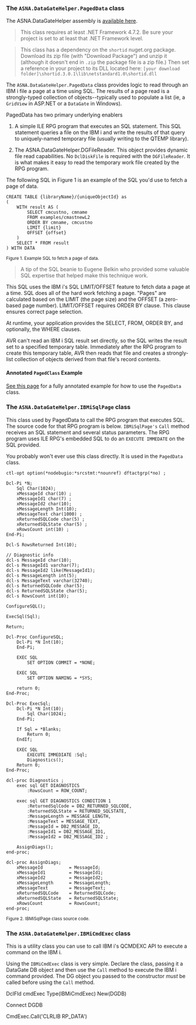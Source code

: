 
### The `ASNA.DataGateHelper.PagedData` class 

The ASNA.DataGateHelper assembly is [available here](https://github.com/ASNA/ASNA.DataGateHelper). 

> This class requires at least .NET Framework 4.7.2. Be sure your project is set to at least that .NET Framework level.

> This class has a dependency on the `shortid` nuget.org package. Download its zip file (with "Download Package") and unzip it (although it doesn't end in `.zip` the package file is a zip file.) Then set a reference in your project to its DLL located here:
> `[your download folder]\shortid.3.0.1\lib\netstandard1.0\shortid.dll`


The `ASNA.DataGateHelper.PagedData` class provides logic to read through an IBM i file a page at a time using SQL. The results of a page read is a strongly-typed collection of objects--typically used to populate a list (ie, a `GridView` in ASP.NET or a `DataGate` in Windows). 

PagedData has two primary underlying enablers

1. A simple ILE RPG program that executes an SQL statement. This SQL statement queries a file on the IBM i and write the results of that query to uniquely-named temporary file (usually writing to the QTEMP library).

2. The ASNA.DataGateHelper.DGFileReader. This object provides dynamic file read capabilities. No `DclDiskFile` is required with the `DGFileReader`. It is what makes it easy to read the temporary work file created by the RPG program.

The following SQL in Figure 1 is an example of the SQL you'd use to fetch a page of data.

```
CREATE TABLE {libraryName}/{uniqueObjectId} as 
(
    WITH result AS ( 
        SELECT cmcustno, cmname 
        FROM examples/cmastnewL2 
        ORDER BY cmname, cmcustno 
        LIMIT {limit} 
        OFFSET {offset} 
    ) 
    SELECT * FROM result 
) WITH DATA
```

<small>Figure 1. Example SQL to fetch a page of data.</small>

> A tip of the SQL beanie to Eugene Belkin who provided some valuable SQL expertise that helped make this technique work.  

This SQL uses the IBM i's SQL LIMIT/OFFSET feature to fetch data a page at a time. SQL does all of the hard work fetching a page. "Pages" are calculated based on the LIMIT (the page size) and the OFFSET (a zero-based page number). LIMIT/OFFSET requires ORDER BY clause. This clause ensures correct page selection. 

At runtime, your application provides the SELECT, FROM, ORDER BY, and optionally, the WHERE clauses.

AVR can't read an IBM i SQL result set directly, so the SQL writes the result set to a specified temporary table. Immediately after the RPG program to create this temporary table, AVR then reads that file and creates a strongly-list collection of objects derived from that file's record contents. 

#### Annotated `PagedClass` Example

<a href="https://asna.github.io/paged-data-class-example/PagedDataClassExample.vr.html" target="_blank">See this page</a> for a fully annotated example for how to use the `PagedData` class.


### The `ASNA.DataGateHelper.IBMiSqlPage` class 

This class used by PagedData to call the RPG program that executes SQL. The source code for that RPG program is below. `IBMiSqlPage's` `Call` method receives an SQL statement and several status parameters. The RPG program uses ILE RPG's embedded SQL to do an `EXECUTE IMMEDATE` on the SQL provided. 

You probably won't ever use this class directly. It is used in the `PagedData` class.

```
ctl-opt option(*nodebugio:*srcstmt:*nounref) dftactgrp(*no) ;

Dcl-Pi *N;
    Sql Char(1024);
    xMessageId char(10) ;
    xMessageId1 char(7) ;
    xMessageId2 char(10);
    xMessageLength Int(10);
    xMessageText char(1000) ;
    xReturnedSQLCode char(5) ;
    xReturnedSQLState char(5) ;
    xRowsCount int(10) ;
End-Pi;

Dcl-S RowsReturned Int(10);

// Diagnostic info
dcl-s MessageId char(10);
dcl-s MessageId1 varchar(7);
dcl-s MessageId2 like(MessageId1);
dcl-s MessageLength int(5);
dcl-s MessageText varchar(32740);
dcl-s ReturnedSQLCode char(5);
dcl-s ReturnedSQLState char(5);
dcl-s RowsCount int(10);

ConfigureSQL();

ExecSql(Sql);

Return;

Dcl-Proc ConfigureSQL;
    Dcl-Pi *N Int(10);
    End-Pi;

    EXEC SQL
        SET OPTION COMMIT = *NONE;

    EXEC SQL
        SET OPTION NAMING = *SYS;

    return 0;
End-Proc;

Dcl-Proc ExecSql;
    Dcl-Pi *N Int(10);
        Sql Char(1024);
    End-Pi;

    If Sql = *Blanks;
        Return 0;
    EndIf;

    EXEC SQL
        EXECUTE IMMEDIATE :Sql;
        Diagnostics();
    Return 0;
End-Proc;

dcl-proc Diagnostics ;
    exec sql GET DIAGNOSTICS
        :RowsCount = ROW_COUNT;

    exec sql GET DIAGNOSTICS CONDITION 1
        :ReturnedSqlCode = DB2_RETURNED_SQLCODE,
        :ReturnedSQLState = RETURNED_SQLSTATE,
        :MessageLength = MESSAGE_LENGTH,
        :MessageText = MESSAGE_TEXT,
        :MessageId = DB2_MESSAGE_ID,
        :MessageId1 = DB2_MESSAGE_ID1,
        :MessageId2 = DB2_MESSAGE_ID2 ;

    AssignDiags();
end-proc;

dcl-proc AssignDiags;
    xMessageId          = MessageId;
    xMessageId1         = MessageId1;
    xMessageId2         = MessageId2;
    xMessageLength      = MessageLength;
    xMessageText        = MessageText;
    xReturnedSQLCode    = ReturnedSQLCode;
    xReturnedSQLState   = ReturnedSQLState;
    xRowsCount          = RowsCount;
end-proc;
```
<small>Figure 2. IBMiSqlPage class source code.</small>

### The `ASNA.DataGateHelper.IBMiCmdExec` class 

This is a utility class you can use to call IBM i's QCMDEXC API to execute a command on the IBM i. 

Using the `IBMiCmdExec` class is very simple. Declare the class, passing it a DataGate DB object and then use the `Call` method to execute the IBM i command provided. The DG object you passed to the constructor _must_ be called before using the `Call` method.

DclFld cmdExec Type(IBMiCmdExec) New(DGDB) 

Connect DGDB 

CmdExec.Call('CLRLIB RP_DATA') 

